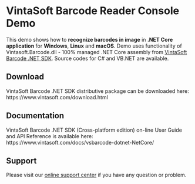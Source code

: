 <h1>VintaSoft Barcode Reader Console Demo</h1>

This demo shows how to <strong>recognize barcodes in image</strong> in <strong>.NET Core application</strong> for <strong>Windows</strong>, <strong>Linux</strong> and <strong>macOS</strong>. Demo uses functionality of Vintasoft.Barcode.dll - 100% managed .NET Core assembly from <a href="https://www.vintasoft.com/vsbarcode-dotnet-index.html">VintaSoft Barcode .NET SDK</a>. Source codes for C# and VB.NET are available.


<h2>Download</h2>
VintaSoft Barcode .NET SDK distributive package can be downloaded here: https://www.vintasoft.com/download.html


<h2>Documentation</h2>
VintaSoft Barcode .NET SDK (Cross-platform edition) on-line User Guide and API Reference is available here: https://www.vintasoft.com/docs/vsbarcode-dotnet-NetCore/


<h2>Support</h2>
Please visit our <a href="https://www.vintasoft.com/support/">online support center</a> if you have any question or problem.
